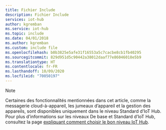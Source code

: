 ```yaml
---
title: Fichier Include
description: Fichier Include
services: iot-hub
author: kgremban
ms.service: iot-hub
ms.topic: include
ms.date: 04/01/2018
ms.author: kgremban
ms.custom: include file
ms.openlocfilehash: b0b3825e5afe31f16553a5c7cacbe8cb1fb40295
ms.sourcegitcommit: 829d951d5c90442a38012daaf77e86046018e5b9
ms.translationtype: HT
ms.contentlocale: fr-FR
ms.lasthandoff: 10/09/2020
ms.locfileid: "70050197"
---
```

>[!NOTE]
>Certaines des fonctionnalités mentionnées dans cet article, comme la messagerie cloud-à-appareil, les jumeaux d’appareil et la gestion des appareils, sont disponibles uniquement dans le niveau Standard d’IoT Hub. Pour plus d’informations sur les niveaux De base et Standard d’IoT Hub, consultez la page [expliquant comment choisir le bon niveau IoT Hub](../articles/iot-hub/iot-hub-scaling.md).